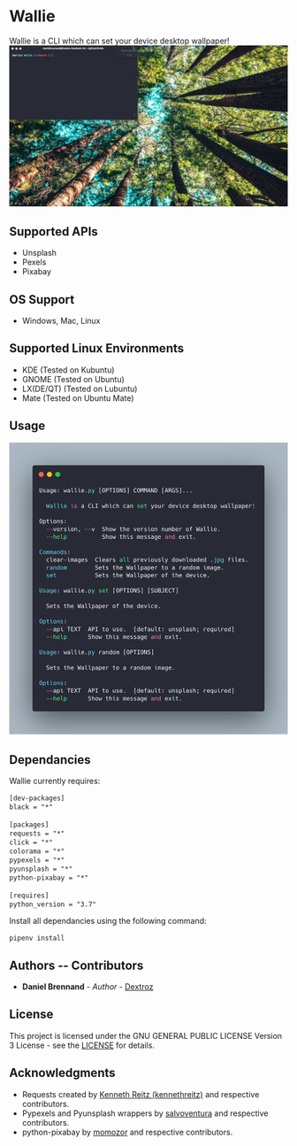 # Wallie
Wallie is a CLI which can set your device desktop wallpaper!
![Wallie Demo](Wallie_Demo.gif)

## Supported APIs
* Unsplash
* Pexels
* Pixabay 

## OS Support
* Windows, Mac, Linux

## Supported Linux Environments
* KDE (Tested on Kubuntu)
* GNOME (Tested on Ubuntu)
* LX(DE/QT) (Tested on Lubuntu)
* Mate (Tested on Ubuntu Mate)

## Usage
![Wallie help](Wallie_help.png)

## Dependancies
Wallie currently requires:
```
[dev-packages]
black = "*"

[packages]
requests = "*"
click = "*"
colorama = "*"
pypexels = "*"
pyunsplash = "*"
python-pixabay = "*"

[requires]
python_version = "3.7"
```

Install all dependancies using the following command:
```
pipenv install
```

## Authors -- Contributors

* **Daniel Brennand** - *Author* - [Dextroz](https://github.com/Dextroz)

## License

This project is licensed under the GNU GENERAL PUBLIC LICENSE Version 3 License - see the [LICENSE](LICENSE) for details.

## Acknowledgments

* Requests created by [Kenneth Reitz (kennethreitz)](https://github.com/kennethreitz) and respective contributors.
* Pypexels and Pyunsplash wrappers by [salvoventura](https://github.com/salvoventura) and respective contributors.
* python-pixabay by [momozor](https://github.com/momozor) and respective contributors.
